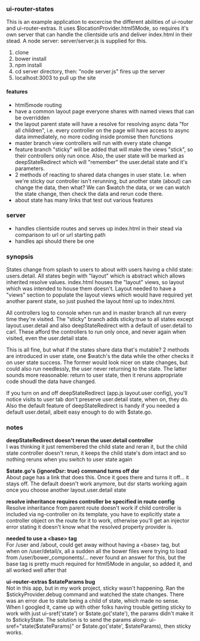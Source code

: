 ### ui-router-states
This is an example application to excercise the different abilities of ui-router and ui-router-extras.
It uses $locationProvider.html5Mode, so requires it's own server that can handle the clientside urls and deliver index.html
in their stead. A node server: server/server.js is supplied for this.

1. clone
2. bower install
3. npm install
4. cd server directory, then: "node server.js" fires up the server
5. localhost:3003 to pull up the site


#### features
* html5mode routing
* have a common layout page everyone shares with named views that can be overridden
* the layout parent state will have a resolve for resolving async data "for all children", i.e. every controller on the page
will have access to async data immediately, no more coding inside promise then functions
* master branch view controllers will run with every state change
* feature branch "sticky" will be added that will make the views "stick", so their controllers only run once.
Also, the user state will be marked as deepStateRedirect which will "remember" the user.detail state and it's parameters.
* 2 methods of reacting to shared data changes in user state. I.e. when we're sticky our controller isn't rerunning, but another
state (about) can change the data, then what? We can $watch the data, or we can watch the state change, then check the data and rerun
code there.
* about state has many links that test out various features

### server
* handles clientside routes and serves up index.html in their stead via comparison to url or url starting path
* handles api should there be one


### synopsis
States change from splash to users to about with users having a child state: users.detail. All states begin with "layout" which is abstract which allows inherited resolve values. index.html houses the "layout" views, so layout which was intended to house them doesn't. Layout needed to have a "views" section to populate the layout views which would have required yet another parent state, so just pushed the layout html up to index.html.

All controllers log to console when run and in master branch all run every time they're visited. The "sticky" branch adds sticky:true to all states except layout.user.detail and also deepStateRedirect with a default of user.detail to carl. These afford the controllers to run only once, and never again when visited, even the user.detail state.

This is all fine, but what if the states share data that's mutable? 2 methods are introduced in user state, one $watch's the data while the other checks it on user state success. The former would look nicer on state changes, but could also run needlessly, the user never returning to the state. The latter sounds more reasonable: return to user state, then it reruns appropriate code shoudl the data have changed.

If you turn on and off deepStateRedirect (app.js layout.user config), you'll notice visits to user tab don't preserve user.detail state, when on, they do. Also the default feature of deepStateRedirect is handy if you needed a default user.detail, albeit easy enough to do with $state.go.


### notes

**deepStateRedirect doesn't rerun the user.detail controller**  
I was thinking it just remembered the child state and reran it, but the child state controller doesn't rerun, it keeps the child
state's dom intact and so nothing reruns when you switch to user state again

**$state.go's {ignoreDsr: true} command turns off dsr**  
About page has a link that does this. Once it goes there and turns it off... it stays off. The default doesn't work anymore, but
dsr starts working again once you choose another layout.user.detail state

**resolve inheritance requires controller be specified in route config**
Resolve inheritance from parent route doesn't work if child controller is included via ng-controller on its template,
you have to explicitly state a controller object on the route for it to work, otherwise you'll get an injector error
stating it doesn't know what the resolved property provider is.

**needed to use a &lt;base&gt; tag**  
For /user and /about, could get away without having a &lt;base&gt; tag, but when on /user/detail/x, all a sudden all
the bower files were trying to load from /user/bower_components/... never found an answer for this, but the base tag is
pretty much required for html5Mode in angular, so added it, and all worked well after that

**ui-router-extras $stateParams bug**  
Not in this app, but in my work project, sticky wasn't happening. Ran the $stickyProvider.debug command and watched the state changes. There was an error due to state being a child of state, which made no sense. When I googled it, came up with other folks having trouble getting sticky to work with just ui-sref('state') or $state.go('state'), the params didn't make it to $stickyState. The solution is to send the params along: ui-sref="state($stateParams)" or $state.go('state', $stateParams), then sticky works.

